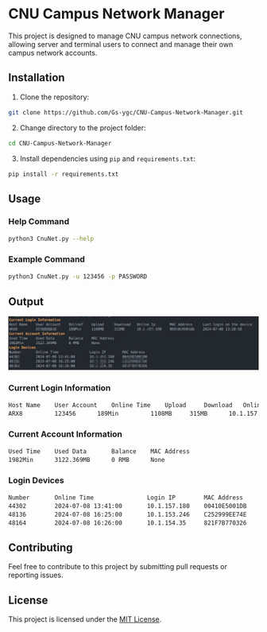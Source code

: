 # CNU Campus Network Manager

This project is designed to manage CNU campus network connections, allowing server and terminal users to connect and manage their own campus network accounts.

## Installation

1. Clone the repository:

```bash
git clone https://github.com/Gs-ygc/CNU-Campus-Network-Manager.git
```

2. Change directory to the project folder:

```bash
cd CNU-Campus-Network-Manager
```

3. Install dependencies using `pip` and `requirements.txt`:

```bash
pip install -r requirements.txt
```

## Usage

### Help Command

```BASH
python3 CnuNet.py --help
```

### Example Command

```BASH
python3 CnuNet.py -u 123456 -p PASSWORD
```

## Output

![alt text](assets/output.png)

### Current Login Information

```BASH
Host Name    User Account    Online Time    Upload     Download   Online IP       MAC Address     Last Login on the Device 
ARX8         123456      189Min         1108MB     315MB      10.1.157.180    00410e5001db    2024-07-08 13:20:58      
```

### Current Account Information

```BASH
Used Time    Used Data       Balance    MAC Address    
1982Min      3122.369MB      0 RMB      None           
```

### Login Devices

```BASH
Number       Online Time               Login IP        MAC Address    
44302        2024-07-08 13:41:00       10.1.157.180    00410E5001DB   
48136        2024-07-08 16:25:00       10.1.153.246    C252999EE74E   
48164        2024-07-08 16:26:00       10.1.154.35     821F7B770326   
```

## Contributing

Feel free to contribute to this project by submitting pull requests or reporting issues.

## License

This project is licensed under the [MIT License](LICENSE).
